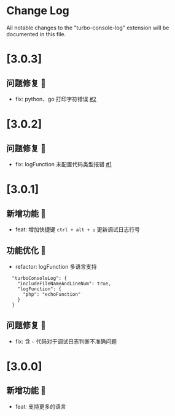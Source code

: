 # Change Log

All notable changes to the "turbo-console-log" extension will be documented in this file.

# [3.0.3]
## 问题修复 🐛
* fix: python、go 打印字符错误 [#2](https://github.com/ygqygq2/turbo-console-log/issues/2)

# [3.0.2]
## 问题修复 🐛
* fix: logFunction 未配置代码类型报错 [#1](https://github.com/ygqygq2/turbo-console-log/issues/1)

# [3.0.1]

## 新增功能 🌱
* feat: 增加快捷键 `ctrl + alt + u` 更新调试日志行号

## 功能优化 🚀
* refactor: logFunction 多语言支持
```
  "turboConsoleLog": {
    "includeFileNameAndLineNum": true,
    "logFunction": {
      "php": "echoFunction"
    }
  }
```

## 问题修复 🐛
* fix: 含 `~` 代码对于调试日志判断不准确问题

# [3.0.0]

## 新增功能 🌱
* feat: 支持更多的语言
